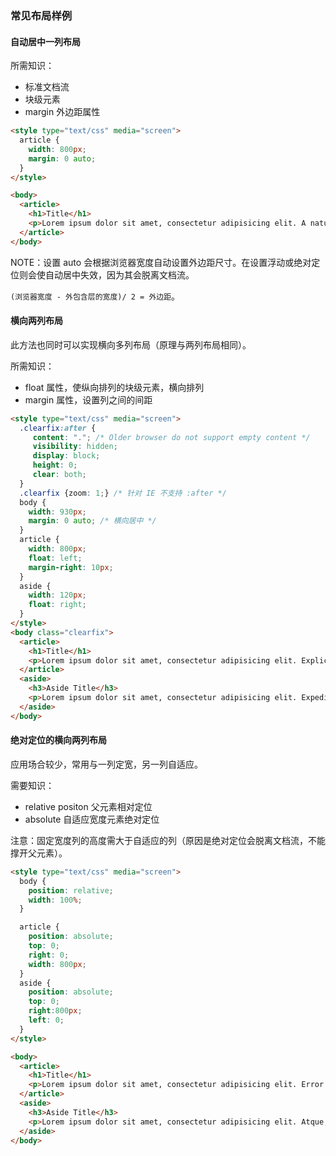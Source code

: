 ### 常见布局样例

#### 自动居中一列布局

所需知识：

- 标准文档流
- 块级元素
- margin 外边距属性

```html
<style type="text/css" media="screen">
  article {
    width: 800px;
    margin: 0 auto;
  }
</style>

<body>
  <article>
    <h1>Title</h1>
    <p>Lorem ipsum dolor sit amet, consectetur adipisicing elit. A natus repellendus, modi culpa, dolor ducimus debitis, facere dolorum cum aspernatur, soluta molestias est illo vel iusto esse ex ullam amet!</p>
  </article>
</body>
```

NOTE：设置 auto 会根据浏览器宽度自动设置外边距尺寸。在设置浮动或绝对定位则会使自动居中失效，因为其会脱离文档流。

`(浏览器宽度 - 外包含层的宽度)/ 2 = 外边距`。

#### 横向两列布局

此方法也同时可以实现横向多列布局（原理与两列布局相同）。

所需知识：

- float 属性，使纵向排列的块级元素，横向排列
- margin 属性，设置列之间的间距

```html
<style type="text/css" media="screen">
  .clearfix:after {
     content: "."; /* Older browser do not support empty content */
     visibility: hidden;
     display: block;
     height: 0;
     clear: both;
  }
  .clearfix {zoom: 1;} /* 针对 IE 不支持 :after */
  body {
    width: 930px;
    margin: 0 auto; /* 横向居中 */
  }
  article {
    width: 800px;
    float: left;
    margin-right: 10px;
  }
  aside {
    width: 120px;
    float: right;
  }
</style>
<body class="clearfix">
  <article>
    <h1>Title</h1>
    <p>Lorem ipsum dolor sit amet, consectetur adipisicing elit. Explicabo, quam, fugit. Accusamus voluptates nesciunt in, autem ipsa assumenda a iusto, reiciendis earum repudiandae, nulla natus blanditiis, aliquam asperiores commodi qui.</p>
  </article>
  <aside>
    <h3>Aside Title</h3>
    <p>Lorem ipsum dolor sit amet, consectetur adipisicing elit. Expedita, molestiae!</p>
  </aside>
</body>
```

#### 绝对定位的横向两列布局

应用场合较少，常用与一列定宽，另一列自适应。

需要知识：

- relative positon 父元素相对定位
- absolute 自适应宽度元素绝对定位

注意：固定宽度列的高度需大于自适应的列（原因是绝对定位会脱离文档流，不能撑开父元素）。

```html
<style type="text/css" media="screen">
  body {
    position: relative;
    width: 100%;
  }

  article {
    position: absolute;
    top: 0;
    right: 0;
    width: 800px;
  }
  aside {
    position: absolute;
    top: 0;
    right:800px;
    left: 0;
  }
</style>

<body>
  <article>
    <h1>Title</h1>
    <p>Lorem ipsum dolor sit amet, consectetur adipisicing elit. Error obcaecati sint minima totam fuga, tempora, id quia soluta officia iure eligendi sequi non dicta, doloribus accusamus odit fugiat quam quibusdam.</p>
  </article>
  <aside>
    <h3>Aside Title</h3>
    <p>Lorem ipsum dolor sit amet, consectetur adipisicing elit. Atque, doloremque.</p>
  </aside>
</body>
```
